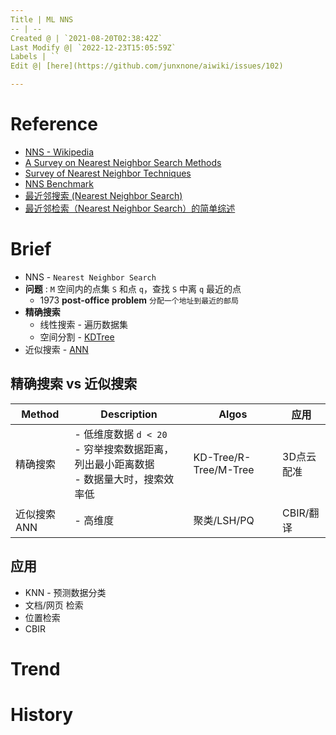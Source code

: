 ```yaml
---
Title | ML NNS
-- | --
Created @ | `2021-08-20T02:38:42Z`
Last Modify @| `2022-12-23T15:05:59Z`
Labels | ``
Edit @| [here](https://github.com/junxnone/aiwiki/issues/102)

---
```

# Reference
- [NNS - Wikipedia](https://en.wikipedia.org/wiki/Nearest_neighbor_search)
- [A Survey on Nearest Neighbor Search Methods](https://github.com/junxnone/tech-io/files/7065577/10.1.1.673.6266.pdf)
- [Survey of Nearest Neighbor Techniques](https://arxiv.org/abs/1007.0085)
- [NNS Benchmark](https://github.com/DBAIWangGroup/nns_benchmark)
- [最近邻搜索 (Nearest Neighbor Search)](https://leovan.me/cn/2020/08/nearest-neighbor-search/)
- [最近邻检索（Nearest Neighbor Search）的简单综述](https://blog.csdn.net/lovego123/article/details/67638789)


# Brief
- NNS - `Nearest Neighbor Search`
- **问题** : `M` 空间内的点集 `S` 和点 `q`，查找 `S` 中离 `q` 最近的点
  - 1973 **post-office problem** `分配一个地址到最近的邮局`
- **精确搜索**
  - 线性搜索 - 遍历数据集
  - 空间分割 - [KDTree](/KDTree)
- 近似搜索 - [ANN](/Approximate_Nearest_Neighbor)


## 精确搜索 vs 近似搜索

Method | Description | Algos | 应用
-- | -- | -- | --
精确搜索 | - 低维度数据  `d < 20` <br>- 穷举搜索数据距离，列出最小距离数据<br>- 数据量大时，搜索效率低 | KD-Tree/R-Tree/M-Tree | 3D点云配准
近似搜索 ANN | - 高维度 | 聚类/LSH/PQ | CBIR/翻译


## 应用
- KNN - 预测数据分类
- 文档/网页 检索
- 位置检索
- CBIR

# Trend

# History

